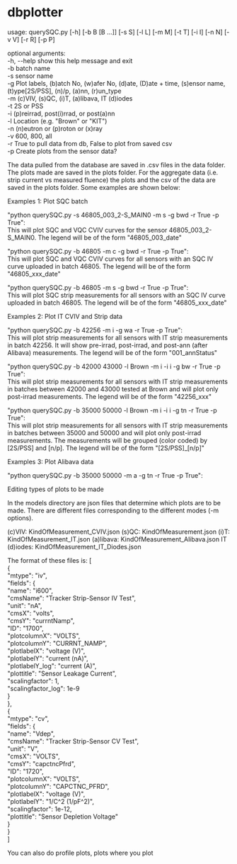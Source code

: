 # dbplotter
usage: querySQC.py [-h] [-b B [B ...]] [-s S] [-l L] [-m M] [-t T] [-i I] [-n N] [-v V] [-r R] [-p P]

optional arguments:  
  -h, --help    show this help message and exit  
  -b            batch name  
  -s            sensor name  
  -g            Plot labels, (b)atch No, (w)afer No, (d)ate, (D)ate + time, (s)ensor name, (t)ype[2S/PSS], (n)/p, (a)nn, (r)un_type  
  -m            (c)VIV, (s)QC, (i)T, (a)libava, IT (d)iodes  
  -t            2S or PSS  
  -i            (p)reirrad, post(i)rrad, or post(a)nn  
  -l            Location (e.g. "Brown" or "KIT")  
  -n            (n)eutron or (p)roton or (x)ray  
  -v            600, 800, all  
  -r            True to pull data from db, False to plot from saved csv  
  -p            Create plots from the sensor data?  

The data pulled from the database are saved in .csv files in the data folder.  The plots made are saved in the plots folder.  For the aggregate data (i.e. strip current vs measured fluence) the plots and the csv of the data are saved in the plots folder.  Some examples are shown below:  

Examples 1: Plot SQC batch

"python querySQC.py -s 46805_003_2-S_MAIN0 -m s -g bwd -r True -p True":  
This will plot SQC and VQC CVIV curves for the sensor 46805_003_2-S_MAIN0.  The legend will be of the form "46805_003_date"  

"python querySQC.py -b 46805 -m c -g bwd -r True -p True":  
This will plot SQC and VQC CVIV curves for all sensors with an SQC IV curve uploaded in batch 46805.  The legend will be of the form "46805_xxx_date"  

"python querySQC.py -b 46805 -m s -g bwd -r True -p True":  
This will plot SQC strip measurements for all sensors with an SQC IV curve uploaded in batch 46805.  The legend will be of the form "46805_xxx_date"  


Examples 2: Plot IT CVIV and Strip data

"python querySQC.py -b 42256  -m i -g wa -r True -p True":  
This will plot strip measurements for all sensors with IT strip measurements in batch 42256.  It will show pre-irrad, post-irrad, and post-ann (after Alibava) measurements. The legend will be of the form "001_annStatus"  

"python querySQC.py -b 42000 43000 -l Brown -m i -i i -g bw -r True -p True":  
This will plot strip measurements for all sensors with IT strip measurements in batches between 42000 and 43000 tested at Brown and will plot only post-irrad measurements. The legend will be of the form "42256_xxx"  

"python querySQC.py -b 35000 50000 -l Brown -m i -i i -g tn -r True -p True":  
This will plot strip measurements for all sensors with IT strip measurements in batches between 35000 and 50000 and will plot only post-irrad measurements. The measurements will be grouped (color coded) by [2S/PSS] and [n/p]. The legend will be of the form "[2S/PSS]_[n/p]"  

Examples 3: Plot Alibava data

"python querySQC.py -b 35000 50000 -m a -g tn -r True -p True":  


Editing types of plots to be made

In the models directory are json files that determine which plots are to be made.  There are different files corresponding to the different modes (-m options).

(c)VIV: KindOfMeasurement_CVIV.json
(s)QC: KindOfMeasurement.json
(i)T: KindOfMeasurement_IT.json
(a)libava: KindOfMeasurement_Alibava.json
IT (d)iodes: KindOfMeasurement_IT_Diodes.json

The format of these files is:
[  
{  
  "mtype": "iv",  
  "fields": {  
    "name": "i600",  
    "cmsName": "Tracker Strip-Sensor IV Test",  
    "unit": "nA",  
    "cmsX": "volts",  
    "cmsY": "currntNamp",  
    "ID": "1700",  
    "plotcolumnX": "VOLTS",  
    "plotcolumnY": "CURRNT_NAMP",  
    "plotlabelX": "voltage (V)",  
    "plotlabelY": "current (nA)",  
    "plotlabelY_log": "current (A)",  
    "plottitle": "Sensor Leakage Current",  
    "scalingfactor": 1,  
    "scalingfactor_log": 1e-9  
  }  
},  
{  
  "mtype": "cv",  
  "fields": {  
    "name": "Vdep",  
    "cmsName": "Tracker Strip-Sensor CV Test",  
    "unit": "V",  
    "cmsX": "VOLTS",  
    "cmsY": "capctncPfrd",  
    "ID": "1720",  
    "plotcolumnX": "VOLTS",  
    "plotcolumnY": "CAPCTNC_PFRD",  
    "plotlabelX": "voltage (V)",  
    "plotlabelY": "1/C^2 (1/pF^2)",  
    "scalingfactor": 1e-12,  
    "plottitle": "Sensor Depletion Voltage"  
  }  
}  
]  

You can also do profile plots, plots where you plot 
